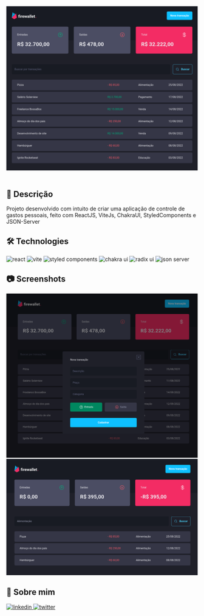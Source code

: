 <div align="center">
<img src="public/media/capa-Firewallet.png" alt="Firewallet"  />
</div>
<br />

## 📄 Descrição

Projeto desenvolvido com intuito de criar uma aplicação de controle de gastos pessoais, feito com ReactJS, ViteJs, ChakraUI, StyledComponents e JSON-Server

## 🛠 Technologies

![react][react] ![vite][vite] ![styled components][styled] ![chakra ui][chakra] ![radix ui][radix] ![json server][jsonserver]

## 📷 Screenshots

<img src="public/media/print2-Firewallet.png" alt="cadastro" />

<img src="public/media/print1-Firewallet.png" alt="busca" />

## 🦾 Sobre mim

[
![linkedin](https://img.shields.io/badge/linkedin-0A66C2?style=for-the-badge&logo=linkedin&logoColor=white)
](https://www.linkedin.com/in/diogo-soares-993022180/)
[![twitter](https://img.shields.io/badge/twitter-1DA1F2?style=for-the-badge&logo=twitter&logoColor=white)](https://twitter.com/dioggosoares)


[react]: https://img.shields.io/badge/react%20js-1E4174?style=for-the-badge&logo=react&logoColor=white&labelColor=81D8F7

[vite]: https://img.shields.io/badge/vite%20js-1E4174?style=for-the-badge&logo=vite&logoColor=white&labelColor=FFD028

[styled]: https://img.shields.io/badge/styled%20components-1E4174?style=for-the-badge&logo=styledcomponents&logoColor=white&labelColor=B83280

[chakra]: https://img.shields.io/badge/chakra%20ui-1E4174?style=for-the-badge&logo=chakraui&logoColor=white&labelColor=49D0FF

[radix]: https://img.shields.io/badge/radix%20ui-1E4174?style=for-the-badge&logo=radix-ui&logoColor=white&labelColor=81D8F7

[jsonserver]: https://img.shields.io/badge/json%20server-1E4174?style=for-the-badge&logo=jsonserver&logoColor=white&labelColor=81D8F7


